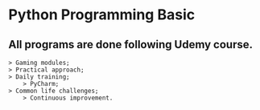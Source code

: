 # Python Programming Basiс


## All programs are done following Udemy course.

	> Gaming modules;
	> Practical approach;
	> Daily training;
        > PyCharm;
	> Common life challenges;
        > Continuous improvement.
	
